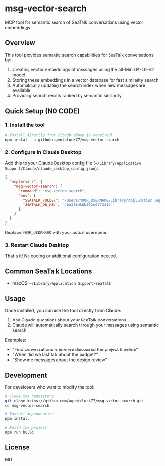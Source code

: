 # msg-vector-search

MCP tool for semantic search of SeaTalk conversations using vector embeddings.

## Overview

This tool provides semantic search capabilities for SeaTalk conversations by:

1. Creating vector embeddings of messages using the all-MiniLM-L6-v2 model
2. Storing these embeddings in a vector database for fast similarity search
3. Automatically updating the search index when new messages are available
4. Providing search results ranked by semantic similarity

## Quick Setup (NO CODE)

### 1. Install the tool

```bash
# Install directly from GitHub (Node.js required)
npm install -g github:agentcluck77/msg-vector-search
```

### 2. Configure in Claude Desktop

Add this to your Claude Desktop config file (`~/Library/Application Support/Claude/claude_desktop_config.json`):

```json
{
  "mcpServers": {
    "msg-vector-search": {
      "command": "msg-vector-search",
      "env": {
        "SEATALK_FOLDER": "/Users/YOUR_USERNAME/Library/Application Support/SeaTalk",
        "SEATALK_DB_KEY": "40a3884b8b032e6f732174"
      }
    }
  }
}
```

Replace `YOUR_USERNAME` with your actual username.

### 3. Restart Claude Desktop

That's it! No coding or additional configuration needed.

## Common SeaTalk Locations

- macOS: `~/Library/Application Support/SeaTalk`

## Usage

Once installed, you can use the tool directly from Claude:

1. Ask Claude questions about your SeaTalk conversations
2. Claude will automatically search through your messages using semantic search

Examples:
- "Find conversations where we discussed the project timeline"
- "When did we last talk about the budget?"
- "Show me messages about the design review"

## Development

For developers who want to modify the tool:

```bash
# Clone the repository
git clone https://github.com/agentcluck77/msg-vector-search.git
cd msg-vector-search

# Install dependencies
npm install

# Build the project
npm run build
```

## License

MIT 